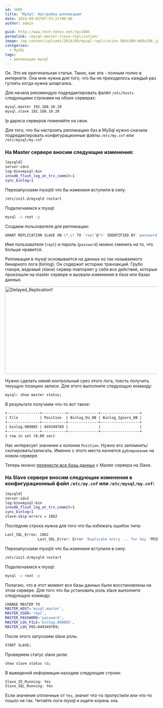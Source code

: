 ```yaml
---
id: 1605
title: 'MySql: Настройка репликации'
date: 2014-09-02T07:53:21+00:00
author: admin

guid: http://www.tech-notes.net/?p=1605
permalink: /mysql-master-slave-replication/
image: /wp-content/uploads/2014/09/mysql-replication-960x300-660x206.jpg
categories:
  - MySQL
tags:
  - репликация mysql
---
```

Ок. Это не оригинальная статья. Таких, как эта - полным полно в интернете. Она мне нужна для того, что бы не приходилось каждый раз гуглить когда нужна шпаргалка.

Для начала рекомендую подредактировать фалйл `/etc/hosts` следующими строками на обоих серверах:

```bash
mysql.master 192.168.10.10  
mysql.slave 192.168.10.20
```

Ip дареса серверов поменяйте на свои.

Для того, что бы настроить репликацию баз в MySql нужно сначала подредактировать конфигурационные файлы `/etc/my.cnf` или `/etc/mysql/my.cnf`

### На Master сервере вносим следующие изменения:

```bash
[mysqld]
server-id=1
log-bin=mysql-bin
innodb_flush_log_at_trx_commit=1
sync_binlog=1
```


Перезапускаем mysqld что бы изменеия вступили в силу:

```bash
/etc/init.d/mysqld restart
```

Подключаемся к mysql:

```bash
mysql -u root -p
```

Создаем пользователя для репликации:

```bash
GRANT REPLICATION SLAVE ON \*.\* TO 'repl'@'%' IDENTIFIED BY 'password';
```

Имя пользователя (`repl`) и пароль (`password`) можно сменить на то, что больше нравится.

Репликация в mysql основывается на данных из так называемого бинарного лога (binlog). Он содержит историю транзакций. Грубо говоря, ведомый (slave) сервер повторяет у себя все действия, которые произошли на master сервере и вызвали изменения в базе или базах данных.

[<img src="/wp-content/uploads/2014/09/Delayed_Replication1.jpg" alt="Delayed_Replication1" width="586" height="287" class="aligncenter size-full wp-image-1623" srcset="/wp-content/uploads/2014/09/Delayed_Replication1.jpg 586w, /wp-content/uploads/2014/09/Delayed_Replication1-170x83.jpg 170w, /wp-content/uploads/2014/09/Delayed_Replication1-300x146.jpg 300w" sizes="(max-width: 586px) 100vw, 586px" />](/wp-content/uploads/2014/09/Delayed_Replication1.jpg)

<center>
  <div id="gads">
  </div>
</center>

Нужно сделать некий контрольный срез этого лога, тоесть получить текущую позицию записи. Для этого выполните следующую команду:

```bash
mysql> show master status;
```

В результате получаем что-то вот такое:
```bash
+---------------+-----------+--------------+------------------+
| File          | Position  | Binlog_Do_DB | Binlog_Ignore_DB |
+---------------+-----------+--------------+------------------+
| binlog.000005 | 849349769 |              |                  |
+---------------+-----------+--------------+------------------+
1 row in set (0.00 sec)
```


Нас интересует значение к колонке `Position`. Нужно его запомнить/скопировать/записать. Именно с этого места начнется `дублирование` на новом сервере.

Теперь можно [перенести все базы данных](/backup-restore-all-mysql-databases/) с Master сервера на Slave.

### На Slave сервере вносим следующие изменения в конфигурационный файл `/etc/my.cnf` или `/etc/mysql/my.cnf`:

```bash
[mysqld]
server-id=2
log-bin=mysql-bin
innodb_flush_log_at_trx_commit=1
sync_binlog=1
slave-skip-errors = 1062
```


Последняя строка нужна для того что бы избежать ошибок типа:

```bash
Last_SQL_Errno: 1062
               Last_SQL_Error: Error 'Duplicate entry ... for key 'PRIMARY'' on query.
```


Перезапускаем mysqld что бы изменеия вступили в силу:

```bash
/etc/init.d/mysqld restart
```

Подключаемся к mysql:

```bash
mysql -u root -p
```

Полагаю, что в этот момент все базы данных были восстановлены на этом сервере. Для того что бы установить роль slave выполните следующую команду:

```bash
CHANGE MASTER TO
MASTER_HOST='mysql.master',
MASTER_USER='repl',
MASTER_PASSWORD='password',
MASTER_LOG_FILE='binlog.000005',
MASTER_LOG_POS=849349769;
```


<center>
  <div id="gads">
  </div>
</center>

После этого запускаем slave роль:

```bash
START SLAVE;
```

Проверяем статус slave роли:

```bash
show slave status \G;
```

В выведеной информации находим следующие строки:

```bash
Slave_IO_Running: Yes  
Slave_SQL_Running: Yes
```

Если значения отлличные от `Yes`, значит что-то пропустили или что-то пошло не так. Читайте логи mysql и ищите корень зла.
